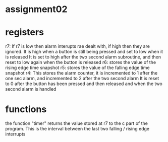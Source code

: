 # assignment02

# registers 
r7: If r7 is low then alarm interupts rae dealt with, if high then they are ignored. 
    It is high when a button is still being pressed and set to low when it is released
    It is set to high after the two second alarm subroutine, and then reset to low again when the button is released
r6: stores the value of the rising edge time snapshot
r5: stores the value of the falling edge time snapshot
r4: This stores the alarm counter, it is incremented to 1 after the one sec alarm, and incremented to 2 after the two second alarm
    It is reset to 0 after the button has been pressed and then released and when the two second alarm is handled

# functions 
the function "timer" returns the value stored at r7 to the c part of the program. This is the interval between the last two falling / rising edge interrupts